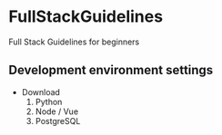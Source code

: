 # FullStackGuidelines
Full Stack Guidelines for beginners

## Development environment settings
- Download
    1. Python
    2. Node / Vue
    3. PostgreSQL